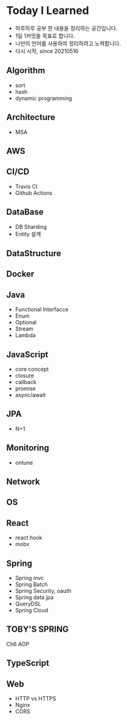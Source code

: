 # Today I Learned

- 하루하루 공부 한 내용을 정리하는 공간입니다.
- 1일 1커밋을 목표로 합니다.
- 나만의 언어를 사용하여 정리하려고 노력합니다.
- 다시 시작, since 20210516

## Algorithm
- sort
- hash
- dynamic programming
## Architecture
- MSA
## AWS
## CI/CD
- Travis CI
- Github Actions
## DataBase
- DB Sharding
- Entity 설계
## DataStructure
## Docker
## Java
- Functional Interfacce
- Enum
- Optional
- Stream
- Lambda
## JavaScript
- core concept
- closure
- callback
- promise
- async/await
## JPA
- N+1
## Monitoring
- ontune
## Network
## OS
## React
- react hook
- mobx
## Spring
- Spring mvc
- Spring Batch
- Spring Security, oauth
- Spring data jpa
- QueryDSL
- Spring Cloud
## TOBY'S SPRING
Ch6 AOP
## TypeScript
## Web
- HTTP vs HTTPS
- Nginx
- CORS
